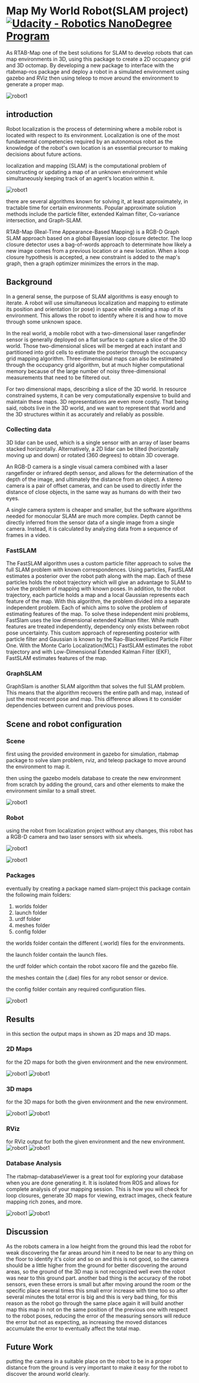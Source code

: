# Map My World Robot(SLAM project) [![Udacity - Robotics NanoDegree Program](https://s3-us-west-1.amazonaws.com/udacity-robotics/Extra+Images/RoboND_flag.png)](https://www.udacity.com/robotics)


As RTAB-Map one of the best solutions for SLAM to develop robots that can map environments in 3D, using this package to
create a 2D occupancy grid and 3D octomap. By developing a new package to interface with the rtabmap-ros package and deploy a
robot in a simulated environment using gazebo and RViz then using teleop to move around the environment to generate a proper map.

![robot1](https://s3.amazonaws.com/video.udacity-data.com/topher/2018/February/5a820888_giphy/giphy.gif)


## introduction

Robot localization is the process of determining where a mobile robot is located with respect to its environment. Localization is one of the most fundamental competencies required by an autonomous robot as the knowledge of the robot's own location is an essential precursor to making decisions about future actions.

localization and mapping (SLAM) is the computational problem of constructing or updating a map of an unknown environment while simultaneously keeping track of an agent's location within it.

![robot1](https://github.com/mohamedsayedantar/slam_project/blob/master/images/gazebo1.png)

there are several algorithms known for solving it, at least approximately, in tractable time for certain environments. Popular approximate solution methods include the particle filter, extended Kalman filter, Co-variance intersection, and Graph-SLAM.

RTAB-Map (Real-Time Appearance-Based Mapping) is a RGB-D Graph SLAM approach based on a global Bayesian loop closure detector. The loop closure detector uses a bag-of-words approach to determinate how likely a new image comes from a previous location or a new location. When a loop closure hypothesis is accepted, a new constraint is added to the map's graph, then a graph optimizer minimizes the errors in the map.


## Background

In a general sense, the purpose of SLAM algorithms is easy enough to iterate. A robot will use simultaneous localization and mapping to estimate its position and orientation (or pose) in space while creating a map of its environment. This allows the robot to identify where it is and how to move through some unknown space.

In the real world, a mobile robot with a two-dimensional laser rangefinder sensor is generally deployed on a flat surface to capture a slice of the 3D world. Those two-dimensional slices will be merged at each instant and partitioned into grid cells to estimate the posterior through the occupancy grid mapping algorithm. Three-dimensional maps can also be estimated through the occupancy grid algorithm, but at much higher computational memory because of the large number of noisy three-dimensional measurements that need to be filtered out.

For two dimensional maps, describing a slice of the 3D world. In resource constrained systems, it can be very computationally expensive to build and maintain these maps. 3D representations are even more costly. That being said, robots live in the 3D world, and we want to represent that world and the 3D structures within it as accurately and reliably as possible.

### Collecting data
3D lidar can be used, which is a single sensor with an array of laser beams stacked horizontally. Alternatively, a 2D lidar can be tilted (horizontally moving up and down) or rotated (360 degrees) to obtain 3D coverage.

An RGB-D camera is a single visual camera combined with a laser rangefinder or infrared depth sensor, and allows for the determination of the depth of the image, and ultimately the distance from an object. A stereo camera is a pair of offset cameras, and can be used to directly infer the distance of close objects, in the same way as humans do with their two eyes.

A single camera system is cheaper and smaller, but the software algorithms needed for monocular SLAM are much more complex. Depth cannot be directly inferred from the sensor data of a single image from a single camera. Instead, it is calculated by analyzing data from a sequence of frames in a video.

### FastSLAM

The FastSLAM algorithm uses a custom particle filter approach to solve the full SLAM problem with known correspondences. Using particles, FastSLAM estimates a posterior over the robot path along with the map. Each of these particles holds the robot trajectory which will give an advantage to SLAM to solve the problem of mapping with known poses. In addition, to the robot trajectory, each particle holds a map and a local Gaussian represents each feature of the map. With this algorithm, the problem divided into a separate independent problem. Each of which aims to solve the problem of estimating features of the map. To solve these independent mini problems, FastSlam uses the low dimensional extended Kalman filter. While math features are treated independently, dependency only exists between robot pose uncertainty. This custom approach of representing posterior with particle filter and Gaussian is known by the Rao-Blackwellized Particle Filter One. With the Monte Carlo Localization(MCL) FastSLAM estimates the robot trajectory and with Low-Dimensional Extended Kalman Filter (EKF), FastSLAM estimates features of the map.

### GraphSLAM

GraphSlam is another SLAM algorithm that solves the full SLAM problem. This means that the algorithm recovers the entire path and map, instead of just the most recent pose and map. This difference allows it to consider dependencies between current and previous poses.


## Scene and robot configuration

### Scene

first using the provided environment in gazebo for simulation, rtabmap package to solve slam problem, rviz, and teleop package to move around the environment to map it.

then using the gazebo models database to create the new environment from scratch by adding the ground, cars and other elements to make the environment similar to a small street.

![robot1](https://github.com/mohamedsayedantar/slam_project/blob/master/images/gazebo2.png)

### Robot

using the robot from localization project without any changes, this robot has a RGB-D camera and two laser sensors with six wheels.

![robot1](https://github.com/mohamedsayedantar/udacity_bot/blob/master/images/R14.png)

![robot1](https://github.com/mohamedsayedantar/slam_project/blob/master/images/frames.png)

### Packages

eventually by creating a package named slam-project this package contain the following main folders: 

1.  worlds folder
2.  launch folder
3.  urdf folder
4.  meshes folder
5.  config folder
    
    
the worlds folder contain the different (.world) files for the environments.

the launch folder contain the launch files.

the urdf folder which contain the robot xacoro file and the gazebo file.

the meshes contain the (.dae) files for any robot sensor or device.

the config folder contain any required configuration files.

![robot1](https://github.com/mohamedsayedantar/slam_project/blob/master/images/connections.png)



## Results
in this section the output maps in shown as 2D maps and 3D maps.

### 2D Maps
for the 2D maps for both the given environment and the new environment.

![robot1](https://github.com/mohamedsayedantar/slam_project/blob/master/images/2D-1.png)
![robot1](https://github.com/mohamedsayedantar/slam_project/blob/master/images/2D-2.png)

### 3D maps
for the 3D maps for both the given environment and the new environment.

![robot1](https://github.com/mohamedsayedantar/slam_project/blob/master/images/3D-1.png)
![robot1](https://github.com/mohamedsayedantar/slam_project/blob/master/images/3D-2.png)

### RViz
for RViz output for both the given environment and the new environment.
![robot1](https://github.com/mohamedsayedantar/slam_project/blob/master/images/rviz1.png)
![robot1](https://github.com/mohamedsayedantar/slam_project/blob/master/images/rviz2.png)

### Database Analysis
The rtabmap-databaseViewer is a great tool for exploring your database when you are done generating it. It is isolated from ROS and allows for complete analysis of your mapping session.
This is how you will check for loop closures, generate 3D maps for viewing, extract images, check feature mapping rich zones, and more.

![robot1](https://github.com/mohamedsayedantar/slam_project/blob/master/images/db1.png)
![robot1](https://github.com/mohamedsayedantar/slam_project/blob/master/images/db2.png)

## Discussion
As the robots camera in a low height from the ground this lead the robot for weak discovering the far areas around him it need to be near to any thing on the floor to identify it's color and so on and this is not good, so the camera should be a little higher from the ground for better discovering the around areas, so the ground of the 3D map is not recognized well even the robot was near to this ground part. another bad thing is the accuracy of the robot sensors, even these errors is small but after moving around the room or the specific place several times this small error increase with time too so after several minutes the total error is big and this is very bad thing, for this reason as the robot go through the same place again it will build another map this map in not on the same position of the previous one with respect to the robot poses, reducing the error of the measuring sensors will reduce the error but not as expecting, as increasing the moved distances accumulate the error to eventually affect the total map.

## Future Work
putting the camera in a suitable place on the robot to be in a proper distance from the ground is very important to make it easy for the robot to discover the around world clearly.


























